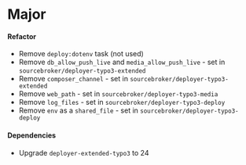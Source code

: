 # Major

#### Refactor

- Remove `deploy:dotenv` task (not used)
- Remove `db_allow_push_live` and `media_allow_push_live` - set in `sourcebroker/deployer-typo3-extended`
- Remove `composer_channel` - set in `sourcebroker/deployer-typo3-extended`
- Remove `web_path` - set in `sourcebroker/deployer-typo3-media`
- Remove `log_files` - set in `sourcebroker/deployer-typo3-deploy`
- Remove `env` as a `shared_file` - set in `sourcebroker/deployer-typo3-deploy`

#### Dependencies

- Upgrade `deployer-extended-typo3` to 24
